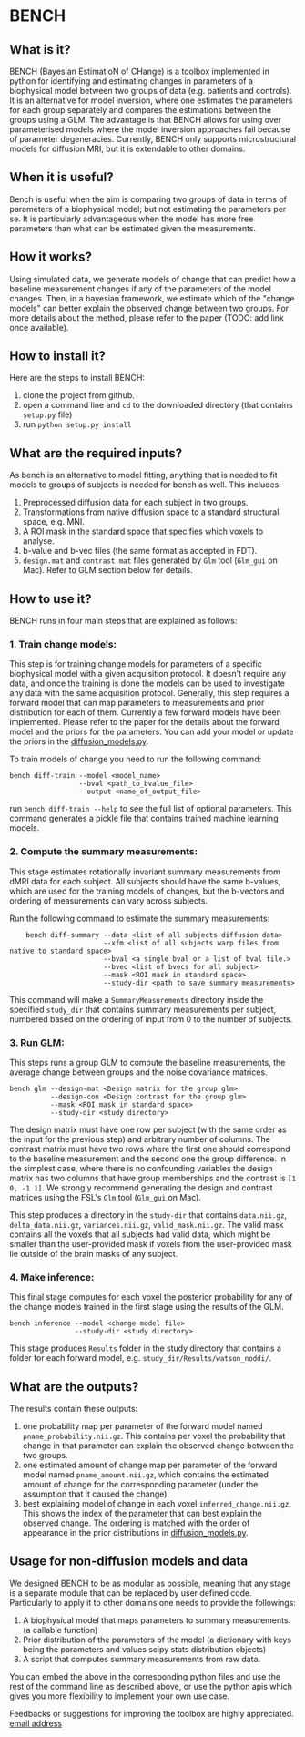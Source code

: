 # BENCH  

## What is it?
BENCH (Bayesian EstimatioN of CHange) is a toolbox implemented in python for identifying and estimating changes in parameters of a biophysical model between two groups of data (e.g. patients and controls). It is an alternative for model inversion, where one estimates the parameters for each group separately and compares the estimations between the groups using a GLM. The advantage is that BENCH allows for using over parameterised models where the model inversion approaches fail because of parameter degeneracies. Currently, BENCH only supports microstructural models for diffusion MRI, but it is extendable to other domains.    

## When it is useful?
Bench is useful when the aim is comparing two groups of data in terms of parameters of a biophysical model; but not estimating the parameters per se. It is particularly advantageous when the model has more free parameters than what can be estimated given the measurements.  

## How it works?
Using simulated data, we generate models of change that can predict how a baseline measurement changes if any of the parameters of the model changes. Then, in a bayesian framework, we estimate which of the "change models" can better explain the observed change between two groups. For more details about the method, please refer to the paper (TODO: add link once available). 

## How to install it?
Here are the steps to install BENCH: 

1. clone the project from github. 
2. open a command line and `cd` to the downloaded directory (that contains `setup.py` file)
3. run `python setup.py install` 

## What are the required inputs?
As bench is an alternative to model fitting, anything that is needed to fit models to groups of subjects is needed for bench as well. This includes:

1. Preprocessed diffusion data for each subject in two groups. 
2. Transformations from native diffusion space to a standard structural space, e.g. MNI.
3. A ROI mask in the standard space that specifies which voxels to analyse. 
4. b-value and b-vec files (the same format as accepted in FDT).
5. `design.mat` and `contrast.mat` files generated by `Glm` tool (`Glm_gui` on Mac). Refer to GLM section below for details.

## How to use it?
BENCH runs in four main steps that are explained as follows:

### 1. Train change models:
This step is for training change models for parameters of a specific biophysical model with a given acquisition protocol. It doesn't require any data, and once the training is done the models can be used to investigate any data with the same acquisition protocol. Generally, this step requires a forward model that can map parameters to measurements and prior distribution for each of them. Currently a few forward models have been implemented. Please refer to the paper for the details about the forward model and the priors for the parameters. You can add your model or update the priors in the [diffusion_models.py](bench/diffusion_models.py). 

To train models of change you need to run the following command:

```
bench diff-train --model <model_name> 
                 --bval <path_to_bvalue_file> 
                 --output <name_of_output_file>
```

run ``bench diff-train --help`` to see the full list of optional parameters. This command generates a pickle file that contains trained machine learning models.


### 2. Compute the summary measurements:
This stage estimates rotationally invariant summary measurements from dMRI data for each subject. All subjects should have the same b-values, which are used for the training models of changes, but the b-vectors and ordering of measurements can vary across subjects.

Run the following command to estimate the summary measurements:
``` 
    bench diff-summary --data <list of all subjects diffusion data> 
                       --xfm <list of all subjects warp files from native to standard space>
                       --bval <a single bval or a list of bval file.>
                       --bvec <list of bvecs for all subject>
                       --mask <ROI mask in standard space>
                       --study-dir <path to save summary measurements>
```
This command will make a `SummaryMeasurements` directory inside the specified `study_dir` that contains summary measurements per subject, numbered based on the ordering of input from 0 to the number of subjects.
  
### 3. Run GLM:
This steps runs a group GLM to compute the baseline measurements, the average change between groups and the noise covariance matrices. 

```
bench glm --design-mat <Design matrix for the group glm>  
          --design-con <Design contrast for the group glm>
          --mask <ROI mask in standard space>
          --study-dir <study directory>
```
The design matrix must have one row per subject (with the same order as the input for the previous step) and arbitrary number of columns. The contrast matrix must have two rows where the first one should correspond to the baseline measurement and the second one the group difference. In the simplest case, where there is no confounding variables the design matrix has two columns that have group memberships and the contrast is `[1 0, -1 1]`. We strongly recommend generating the design and contrast matrices using the FSL's `Glm` tool (`Glm_gui` on Mac).   

This step produces a directory in the `study-dir` that contains `data.nii.gz`, `delta_data.nii.gz`, `variances.nii.gz`, `valid_mask.nii.gz`. The valid mask contains all the voxels that all subjects had valid data, which might be smaller than the user-provided mask if voxels from the user-provided mask lie outside of the brain masks of any subject.

### 4. Make inference:
This final stage computes for each voxel the posterior probability for any of the change models trained in the first stage using the results of the GLM. 
```
bench inference --model <change model file> 
                --study-dir <study directory>
```

This stage produces `Results` folder in the study directory that contains a folder for each forward model, e.g. `study_dir/Results/watson_noddi/`.  

## What are the outputs?
The results contain these outputs:
1. one probability map per parameter of the forward model named `pname_probability.nii.gz`. This contains per voxel the probability that change in that parameter can explain the observed change between the two groups. 
2. one estimated amount of change map per parameter of the forward model named `pname_amount.nii.gz`, which contains the estimated amount of change for the corresponding parameter (under the assumption that it caused the change).
3. best explaining model of change in each voxel `inferred_change.nii.gz`. This shows the index of the parameter that can best explain the observed change. The ordering is matched with the order of appearance in the prior distributions in [diffusion_models.py](bench/diffusion_models.py).


## Usage for non-diffusion models and data
We designed BENCH to be as modular as possible, meaning that any stage is a separate module that can be replaced by user defined code. Particularly to apply it to other domains one needs to provide the followings:
1. A biophysical model that maps parameters to summary measurements. (a callable function)
2. Prior distribution of the parameters of the model (a dictionary with keys being the parameters and values scipy stats distribution objects)
3. A script that computes summary measurements from raw data.

You can embed the above in the corresponding python files and use the rest of the command line as described above, or use the python apis which gives you more flexibility to implement your own use case.

Feedbacks or suggestions for improving the toolbox are highly appreciated. [email address](mailto:hossein.rafipoor@ndcn.ox.ac.uk)
